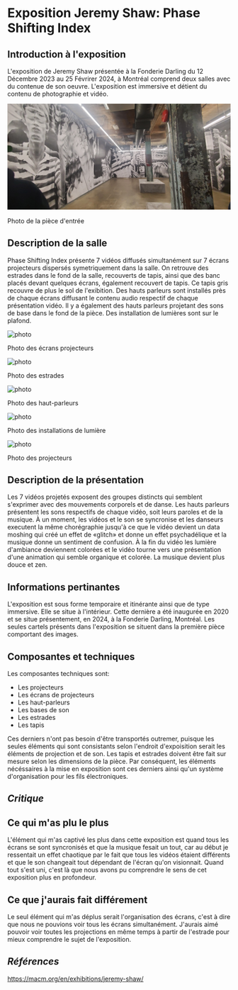 # **Exposition Jeremy Shaw: Phase Shifting Index**

## Introduction à l'exposition

L'exposition de Jeremy Shaw présentée à la Fonderie Darling du 12 Décembre 2023 au 25 Févrirer 2024, à Montréal comprend deux salles avec du contenue de son oeuvre. L'exposition est immersive et détient du contenu de photographie et vidéo.

![photo](./media/photo_KC_piece-entree.jpg)

Photo de la pièce d'entrée

## Description de la salle

Phase Shifting Index présente 7 vidéos diffusés simultanément sur 7 écrans projecteurs dispersés symetriquement dans la salle. On retrouve des estrades dans le fond de la salle, recouverts de tapis, ainsi que des banc placés devant quelques écrans, également recouvert de tapis. Ce tapis gris recouvre de plus le sol de l'exibition. Des hauts parleurs sont installés près de chaque écrans diffusant le contenu audio respectif de chaque présentation vidéo. Il y a également des hauts parleurs projetant des sons de base dans le fond de la pièce. Des installation de lumières sont sur le plafond.

![photo](photo_KC_ecrans.jpg)

Photo des écrans projecteurs

![photo](photo_KC_estrades.jpg)

Photo des estrades

![photo](photo_KC_haut-parleur.jpg)

Photo des haut-parleurs

![photo](photo_KC_lumiere.jpg)

Photo des installations de lumière

![photo](photo_KC_projecteur.jpg)

Photo des projecteurs

## Description de la présentation

Les 7 vidéos projetés exposent des groupes distincts qui semblent s'exprimer avec des mouvements corporels et de danse. Les hauts parleurs présentent les sons respectifs de chaque vidéo, soit leurs paroles et de la musique. À un moment, les vidéos et le son se syncronise et les danseurs executent la même chorégraphie jusqu'à ce que le vidéo devient un data moshing qui créé un effet de «glitch» et donne un effet psychadélique et la musique donne un sentiment de confusion. À la fin du vidéo les lumière d'ambiance deviennent colorées et le vidéo tourne vers une présentation d'une animation qui semble organique et colorée. La musique devient plus douce et zen.

## Informations pertinantes

L'exposition est sous forme temporaire et itinérante ainsi que de type immersive. Elle se situe à l'intérieur. Cette dernière a été inaugurée en 2020 et se situe présentement, en 2024, à la Fonderie Darling,  Montréal. Les seules cartels présents dans l'exposition se situent dans la première pièce comportant des images.

## Composantes et techniques

 Les composantes techniques sont:
 - Les projecteurs
 - Les écrans de projecteurs
 - Les haut-parleurs
 - Les bases de son
 - Les estrades
 - Les tapis

Ces derniers n'ont pas besoin d'être transportés outremer, puisque les seules éléments qui sont consistants selon l'endroit d'expoisition serait les éléments de projection et de son. Les tapis et estrades doivent être fait sur mesure selon les dimensions de la pièce. Par conséquent, les éléments nécéssaires à la mise en exposition sont ces derniers ainsi qu'un système d'organisation pour les fils électroniques.

## ***Critique***

## Ce qui m'as plu le plus

L'élément qui m'as captivé les plus dans cette exposition est quand tous les écrans se sont syncronisés et que la musique fesait un tout, car au début je ressentait un effet chaotique par le fait que tous les vidéos étaient différents et que le son changeait tout dépendant de l'écran qu'on visionnait. Quand tout s'est uni, c'est là que nous avons pu comprendre le sens de cet exposition plus en profondeur.

## Ce que j'aurais fait différement

Le seul élément qui m'as déplus serait l'organisation des écrans, c'est à dire que nous ne pouvions voir tous les écrans simultanément. J'aurais aimé pouvoir voir toutes les projections en même temps à partir de l'estrade pour mieux comprendre le sujet de l'exposition.

## ***Références***

https://macm.org/en/exhibitions/jeremy-shaw/
